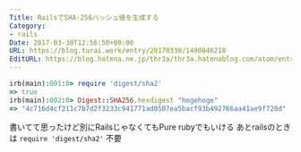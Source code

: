 ```yaml
---
Title: RailsでSHA-256ハッシュ値を生成する
Category:
- rails
Date: 2017-03-30T12:56:50+09:00
URL: https://blog.turai.work/entry/20170330/1490846210
EditURL: https://blog.hatena.ne.jp/thr3a/thr3a.hatenablog.com/atom/entry/10328749687232258911
---
```


```ruby
irb(main):001:0> require 'digest/sha2'
=> true
irb(main):002:0> Digest::SHA256.hexdigest "hogehoge"
=> "4c716d4cf211c7b7d2f3233c941771ad0507ea5bacf93b492766aa41ae9f720d"
```

書いてて思ったけど別にRailsじゃなくてもPure rubyでもいける
あとrailsのときは `require 'digest/sha2'` 不要
